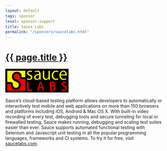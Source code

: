 ```yaml
---
layout: default
tags: sponsor
level: sponsor-support
title: Sauce Labs
permalink: "/sponsors/saucelabs.html"
---
```


<h1 class="sponsor">
  <a href="{{page.permalink}}">{{ page.title }}</a>
</h1>

<img src="/sponsors/images/saucelabs.png" class="sponsor" />

Sauce’s cloud-based testing platform allows developers to automatically or interactively test mobile and web applications on more than 150 browsers and platforms including iOS, Android & Mac OS X. With built-in video recording of every test, debugging tools and secure tunneling for local or firewalled testing, Sauce makes running, debugging and scaling test suites easier than ever. Sauce supports automated functional testing with Selenium and Javascript unit testing in all the popular programming languages, frameworks and CI systems. To try it for free, visit [saucelabs.com](http://saucelabs.com).
